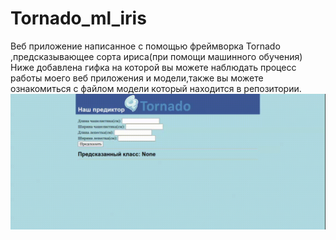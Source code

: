 # Tornado_ml_iris
Веб приложение написанное с помощью фреймворка Tornado ,предсказывающее сорта ириса(при помощи машинного обучения)
Ниже добавлена гифка на которой вы можете наблюдать процесс работы моего веб приложения и модели,также вы можете ознакомиться с
файлом модели который находится в репозитории.
<img src=/gif/screen-capture.gif />
